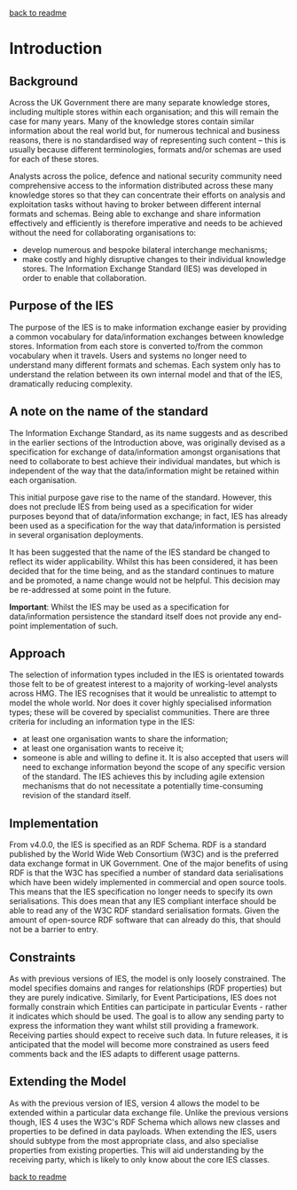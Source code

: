 [back to readme](../../README.md)

# Introduction
## Background

Across the UK Government there are many separate knowledge stores, including multiple stores within each organisation; and this will remain the case for many years. Many of the knowledge stores contain similar information about the real world but, for numerous technical and business reasons, there is no standardised way of representing such content – this is usually because different terminologies, formats and/or schemas are used for each of these stores.

Analysts across the police, defence and national security community need comprehensive access to the information distributed across these many knowledge stores so that they can concentrate their efforts on analysis and exploitation tasks without having to broker between different internal formats and schemas. Being able to exchange and share information effectively and efficiently is therefore imperative and needs to be achieved without the need for collaborating organisations to:

* develop numerous and bespoke bilateral interchange mechanisms;
* make costly and highly disruptive changes to their individual knowledge stores.
The Information Exchange Standard (IES) was developed in order to enable that collaboration.

## Purpose of the IES
The purpose of the IES is to make information exchange easier by providing a common vocabulary for data/information exchanges between knowledge stores. Information from each store is converted to/from the common vocabulary when it travels. Users and systems no longer need to understand many different formats and schemas. Each system only has to understand the relation between its own internal model and that of the IES, dramatically reducing complexity.

## A note on the name of the standard
The Information Exchange Standard, as its name suggests and as described in the earlier sections of the Introduction above, was originally devised as a specification for exchange of data/information amongst organisations that need to collaborate to best achieve their individual mandates, but which is independent of the way that the data/information might be retained within each organisation.

This initial purpose gave rise to the name of the standard. However, this does not preclude IES from being used as a specification for wider purposes beyond that of data/information exchange; in fact, IES has already been used as a specification for the way that data/information is persisted in several organisation deployments.

It has been suggested that the name of the IES standard be changed to reflect its wider applicability. Whilst this has been considered, it has been decided that for the time being, and as the standard continues to mature and be promoted, a name change would not be helpful. This decision may be re-addressed at some point in the future.

**Important**: Whilst the IES may be used as a specification for data/information persistence the standard itself does not provide any end-point implementation of such.

## Approach
The selection of information types included in the IES is orientated towards those felt to be of greatest interest to a majority of working-level analysts across HMG. The IES recognises that it would be unrealistic to attempt to model the whole world. Nor does it cover highly specialised information types; these will be covered by specialist communities. There are three criteria for including an information type in the IES:
* at least one organisation wants to share the information;
* at least one organisation wants to receive it;
* someone is able and willing to define it.
It is also accepted that users will need to exchange information beyond the scope of any specific version of the standard. The IES achieves this by including agile extension mechanisms that do not necessitate a potentially time-consuming revision of the standard itself.

## Implementation
From v4.0.0, the IES is specified as an RDF Schema. RDF is a standard published by the World Wide Web Consortium (W3C) and is the preferred data exchange format in UK Government. One of the major benefits of using RDF is that the W3C has specified a number of standard data serialisations which have been widely implemented in commercial and open source tools. This means that the IES specification no longer needs to specify its own serialisations. This does mean that any IES compliant interface should be able to read any of the W3C RDF standard serialisation formats. Given the amount of open-source RDF software that can already do this, that should not be a barrier to entry.

## Constraints
As with previous versions of IES, the model is only loosely constrained. The model specifies domains and ranges for relationships (RDF properties) but they are purely indicative. Similarly, for Event Participations, IES does not formally constrain which Entities can participate in particular Events - rather it indicates which should be used. The goal is to allow any sending party to express the information they want whilst still providing a framework. Receiving parties should expect to receive such data. In future releases, it is anticipated that the model will become more constrained as users feed comments back and the IES adapts to different usage patterns.

## Extending the Model
As with the previous version of IES, version 4 allows the model to be extended within a particular data exchange file. Unlike the previous versions though, IES 4 uses the W3C's RDF Schema which allows new classes and properties to be defined in data payloads. When extending the IES, users should subtype from the most appropriate class, and also specialise properties from existing properties. This will aid understanding by the receiving party, which is likely to only know about the core IES classes.

[back to readme](../../README.md)
